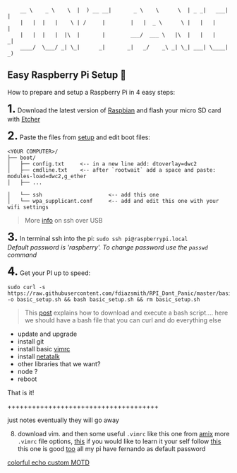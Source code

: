 ```
    __ \    _ \    \  |  ) __ __|       _ \    \      \  | _ _|   ___|      |
    |   |  |   |    \ | /     |        |   |  _ \      \ |   |   |          |
    |   |  |   |  |\  |       |        ___/  ___ \   |\  |   |   |         _|
    ____/  \___/ _| \_|      _|       _|   _/    _\ _| \_| ___| \____|     _)
```
## Easy Raspberry Pi Setup 🔧


How to prepare and setup a Raspberry Pi in 4 easy steps:

**<span style="font-size: 25px;">1.</span>** Download the latest version of [Raspbian](https://www.raspberrypi.org/downloads/raspbian/) and flash your micro SD card with [Etcher](https://etcher.io/)

**<span style="font-size: 25px;">2.</span>** Paste the files from [setup](./setup) and edit boot files:
```
<YOUR COMPUTER>/
├── boot/
│   ├── config.txt     <-- in a new line add: dtoverlay=dwc2
│   ├── cmdline.txt    <-- after `rootwait` add a space and paste: modules-load=dwc2,g_ether
│   ├── ...

│   └── ssh                     <-- add this one
│   └── wpa_supplicant.conf     <-- add and edit this one with your wifi settings
```
>More [info](https://www.thepolyglotdeveloper.com/2016/06/connect-raspberry-pi-zero-usb-cable-ssh/) on ssh over USB

**<span style="font-size: 25px;">3.</span>**  In terminal ssh into the pi: ```sudo ssh pi@raspberrypi.local```<br>*Default password is 'raspberry'. To change password use the `passwd` command*

**<span style="font-size: 25px;">4.</span>**  Get your PI up to speed:
```
sudo curl -s https://raw.githubusercontent.com/fdiazsmith/RPI_Dont_Panic/master/basic_setup.sh -o basic_setup.sh && bash basic_setup.sh && rm basic_setup.sh
```
> This [post](https://stackoverflow.com/questions/5735666/execute-bash-script-from-url) explains how to download and execute a bash script....
here we should have a bash file that you can curl and do everything else
  * update and upgrade
  * install git
  * install basic [vimrc](https://github.com/amix/vimrc)
  * install [netatalk](http://netatalk.sourceforge.net/)
  * other libraries that we want?
  * node ?
  * reboot

That is it!











+++++++++++++++++++++++++++++++++++++


just notes eventually they will go away

8. download vim. and then some useful `.vimrc` like this one from [amix](https://github.com/amix/vimrc)
    more `.vimrc` file options, [this](https://gist.github.com/simonista/8703722)
    if you would like to learn it your self follow [this](https://dougblack.io/words/a-good-vimrc.html)
    this one is good [too](https://chrisyeh96.github.io/2017/12/18/vimrc.html)
all my pi have fernando as default password


[colorful echo ](https://misc.flogisoft.com/bash/tip_colors_and_formatting)
[custom MOTD](https://www.raspberrypi.org/forums/viewtopic.php?t=23440)
